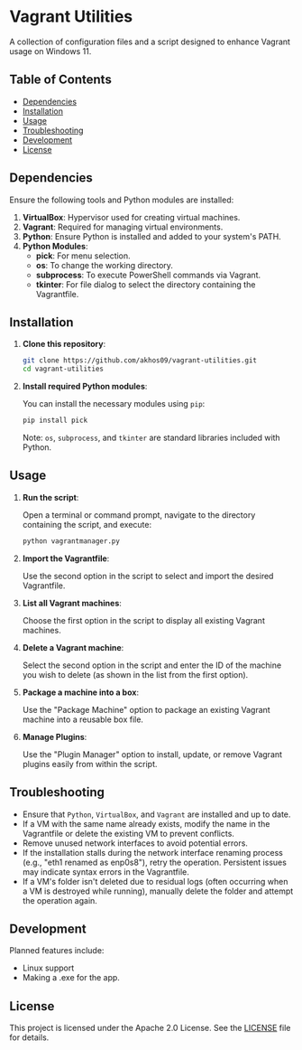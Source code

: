 # Vagrant Utilities

A collection of configuration files and a script designed to enhance Vagrant usage on Windows 11.

## Table of Contents

- [Dependencies](#dependencies)
- [Installation](#installation)
- [Usage](#usage)
- [Troubleshooting](#troubleshooting)
- [Development](#development)
- [License](#license)

## Dependencies

Ensure the following tools and Python modules are installed:

1. **VirtualBox**: Hypervisor used for creating virtual machines.
2. **Vagrant**: Required for managing virtual environments.
3. **Python**: Ensure Python is installed and added to your system's PATH.
4. **Python Modules**:
   - **pick**: For menu selection.
   - **os**: To change the working directory.
   - **subprocess**: To execute PowerShell commands via Vagrant.
   - **tkinter**: For file dialog to select the directory containing the Vagrantfile.

## Installation

1. **Clone this repository**:

   ```bash
   git clone https://github.com/akhos09/vagrant-utilities.git
   cd vagrant-utilities
   ```

2. **Install required Python modules**:

   You can install the necessary modules using `pip`:

   ```bash
   pip install pick
   ```

   Note: `os`, `subprocess`, and `tkinter` are standard libraries included with Python.

## Usage

1. **Run the script**:

   Open a terminal or command prompt, navigate to the directory containing the script, and execute:

   ```bash
   python vagrantmanager.py
   ```

2. **Import the Vagrantfile**:

   Use the second option in the script to select and import the desired Vagrantfile.

3. **List all Vagrant machines**:

   Choose the first option in the script to display all existing Vagrant machines.

4. **Delete a Vagrant machine**:

   Select the second option in the script and enter the ID of the machine you wish to delete (as shown in the list from the first option).

5. **Package a machine into a box**:

   Use the "Package Machine" option to package an existing Vagrant machine into a reusable box file.

6. **Manage Plugins**:

   Use the "Plugin Manager" option to install, update, or remove Vagrant plugins easily from within the script.

## Troubleshooting

- Ensure that `Python`, `VirtualBox`, and `Vagrant` are installed and up to date.
- If a VM with the same name already exists, modify the name in the Vagrantfile or delete the existing VM to prevent conflicts.
- Remove unused network interfaces to avoid potential errors.
- If the installation stalls during the network interface renaming process (e.g., "eth1 renamed as enp0s8"), retry the operation. Persistent issues may indicate syntax errors in the Vagrantfile.
- If a VM's folder isn't deleted due to residual logs (often occurring when a VM is destroyed while running), manually delete the folder and attempt the operation again.

## Development

Planned features include:

- Linux support
- Making a .exe for the app.

## License

This project is licensed under the Apache 2.0 License. See the [LICENSE](LICENSE) file for details.